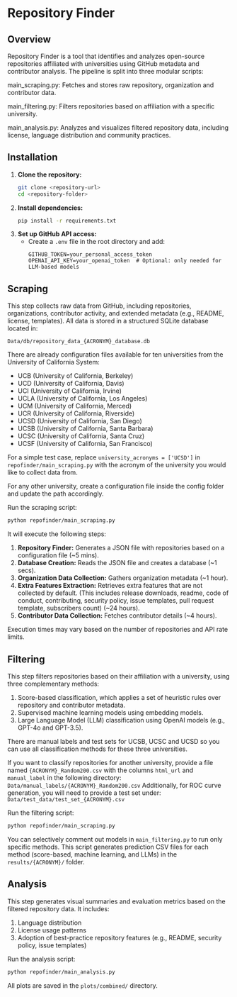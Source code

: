 # Repository Finder

## Overview
Repository Finder is a tool that identifies and analyzes open-source repositories affiliated with universities using GitHub metadata and contributor analysis. The pipeline is split into three modular scripts:

main_scraping.py: Fetches and stores raw repository, organization and contributor data.

main_filtering.py: Filters repositories based on affiliation with a specific university.

main_analysis.py: Analyzes and visualizes filtered repository data, including license, language distribution and community practices.

## Installation
1. **Clone the repository:**
   ```sh
   git clone <repository-url>
   cd <repository-folder>
   ```
2. **Install dependencies:**
   ```sh
   pip install -r requirements.txt
   ```
3. **Set up GitHub API access:**
   - Create a `.env` file in the root directory and add:
     ```
     GITHUB_TOKEN=your_personal_access_token
     OPENAI_API_KEY=your_openai_token  # Optional: only needed for LLM-based models
     ```

## Scraping 

This step collects raw data from GitHub, including repositories, organizations, contributor activity, and extended metadata (e.g., README, license, templates). All data is stored in a structured SQLite database located in:
```
Data/db/repository_data_{ACRONYM}_database.db
```

There are already configuration files available for ten universities from the University of California System:
- UCB (University of California, Berkeley)  
- UCD (University of California, Davis)  
- UCI (University of California, Irvine)  
- UCLA (University of California, Los Angeles)  
- UCM (University of California, Merced)  
- UCR (University of California, Riverside)  
- UCSD (University of California, San Diego)  
- UCSB (University of California, Santa Barbara)  
- UCSC (University of California, Santa Cruz)  
- UCSF (University of California, San Francisco)

For a simple test case, replace `university_acronyms = ['UCSD']` in `repofinder/main_scraping.py` with the acronym of the university you would like to collect data from.

For any other university, create a configuration file inside the config folder and update the path accordingly.


Run the scraping script:
```sh
python repofinder/main_scraping.py
```


It will execute the following steps:
1. **Repository Finder:** Generates a JSON file with repositories based on a configuration file (~5 mins).
2. **Database Creation:** Reads the JSON file and creates a database (~1 secs).
3. **Organization Data Collection:** Gathers organization metadata (~1 hour).
4. **Extra Features Extraction:** Retrieves extra features that are not collected by default. (This includes release downloads, readme, code of conduct, contributing, security policy, issue templates, pull request template, subscribers count) (~24 hours).
5. **Contributor Data Collection:** Fetches contributor details (~4 hours).

Execution times may vary based on the number of repositories and API rate limits.

## Filtering
This step filters repositories based on their affiliation with a university, using three complementary methods:

1. Score-based classification, which applies a set of heuristic rules over repository and contributor metadata.
2. Supervised machine learning models using embedding models.
3. Large Language Model (LLM) classification using OpenAI models (e.g., GPT-4o and GPT-3.5).

There are manual labels and test sets for UCSB, UCSC and UCSD so you can use all classification methods for these three universities.

If you want to classify repositories for another university, provide a file named `{ACRONYM}_Random200.csv` with the columns `html_url` and `manual_label` in the following directory: 
     ```
  Data/manual_labels/{ACRONYM}_Random200.csv
     ```
Additionally, for ROC curve generation, you will need to provide a test set under:
     ```
  Data/test_data/test_set_{ACRONYM}.csv
     ```

Run the filtering script:
```sh
python repofinder/main_scraping.py
```

You can selectively comment out models in `main_filtering.py` to run only specific methods. This script generates prediction CSV files for each method (score-based, machine learning, and LLMs) in the `results/{ACRONYM}/` folder.

## Analysis
This step generates visual summaries and evaluation metrics based on the filtered repository data. It includes:

1. Language distribution 
2. License usage patterns
3. Adoption of best-practice repository features (e.g., README, security policy, issue templates)


Run the analysis script:
```sh
python repofinder/main_analysis.py
```

All plots are saved in the `plots/combined/` directory.


